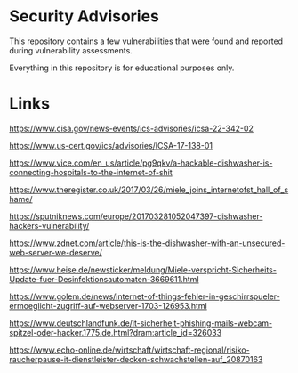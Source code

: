 # Security Advisories

This repository contains a few vulnerabilities that were found and reported during vulnerability assessments.

Everything in this repository is for educational purposes only.

# Links

https://www.cisa.gov/news-events/ics-advisories/icsa-22-342-02

https://www.us-cert.gov/ics/advisories/ICSA-17-138-01

https://www.vice.com/en_us/article/pg9qkv/a-hackable-dishwasher-is-connecting-hospitals-to-the-internet-of-shit

https://www.theregister.co.uk/2017/03/26/miele_joins_internetofst_hall_of_shame/

https://sputniknews.com/europe/201703281052047397-dishwasher-hackers-vulnerability/

https://www.zdnet.com/article/this-is-the-dishwasher-with-an-unsecured-web-server-we-deserve/

https://www.heise.de/newsticker/meldung/Miele-verspricht-Sicherheits-Update-fuer-Desinfektionsautomaten-3669611.html

https://www.golem.de/news/internet-of-things-fehler-in-geschirrspueler-ermoeglicht-zugriff-auf-webserver-1703-126953.html

https://www.deutschlandfunk.de/it-sicherheit-phishing-mails-webcam-spitzel-oder-hacker.1775.de.html?dram:article_id=326033

https://www.echo-online.de/wirtschaft/wirtschaft-regional/risiko-raucherpause-it-dienstleister-decken-schwachstellen-auf_20870163
